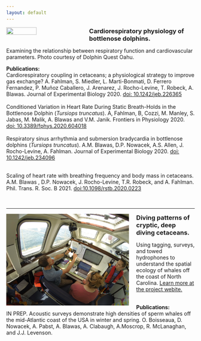 ```yaml
---
layout: default
---
```




<div>
            <img style="margin-right:20px; margin-bottom:10px;" width="40%" height="40%" src="./assets/img/DQO2018.JPG" align="left">
            <h3 style="Margin:10px; font:20px/1.25; text-align:left;">
                Cardiorespiratory physiology of bottlenose dolphins.</h3>
            <p>Examining the relationship between respiratory function and cardiovascular parameters. Photo courtesy of Dolphin Quest Oahu.</p>
            <p style="font:18px/1.25;"><b>Publications:</b><br>
                  Cardiorespiratory coupling in cetaceans; a physiological strategy to improve gas exchange? A. Fahlman, S. Miedler, L. Marti-Bonmati, D. Ferrero Fernandez, P.                     Muñoz Caballero, J. Arenarez, J. Rocho-Levine, T. Robeck, A. Blawas. Journal of Experimental Biology 2020. <a                          href="https://jeb.biologists.org/content/early/2020/07/16/jeb.226365">doi: 10.1242/jeb.226365</a><br><br>              
                  Conditioned Variation in Heart Rate During Static Breath-Holds in the Bottlenose Dolphin (<em>Tursiops truncatus</em>). A, Fahlman, B, Cozzi, M. Manley, S. Jabas, M. Malik, A. Blawas and V.M. Janik. Frontiers in Physiology 2020. <a href="https://www.frontiersin.org/articles/10.3389/fphys.2020.604018/full">doi: 10.3389/fphys.2020.604018</a><br><br>                    
                  Respiratory sinus arrhythmia and submersion bradycardia in bottlenose dolphins (<em>Tursiops truncatus</em>). A.M. Blawas, D.P. Nowacek, A.S. Allen, J. Rocho-Levine, A. Fahlman. Journal of Experimental Biology 2020. <a href="https://jeb.biologists.org/content/224/1/jeb234096">doi: 10.1242/jeb.234096</a><br><br>

Scaling of heart rate with breathing frequency and body mass in cetaceans. A.M. Blawas , D.P. Nowacek, J. Rocho-Levine, T.R. Robeck, and A. Fahlman. Phil. Trans. R. Soc. B 2021. <a href="https://royalsocietypublishing.org/doi/10.1098/rstb.2020.0223">doi:10.1098/rstb.2020.0223</a></p>
</div>
<BR clear="left">
            
***

<div>
            <img style="margin-right:20px; margin-bottom:10px;" width="65%" height="65%" src="./assets/img/MCR2019.JPG" align="left">
            <h3 style="Margin:10px; font:20px/1.25 text-align:left;">
               Diving patterns of cryptic, deep diving cetaceans.</h3> <p>Using tagging, surveys, and towed hydrophones to understand the spatial ecology of whales off the coast of North Carolina. <a href="https://sites.duke.edu/oceansmart/">Learn more at the project webite.</a><br><br>

<b>Publications:</b><br>
IN PREP. Acoustic surveys demonstrate high densities of sperm whales off the mid-Atlantic coast of the USA in winter and spring. O. Boisseaua, D. Nowacek, A. Pabst, A. Blawas, A. Clabaugh, A.Moscrop, R. McLanaghan, and J.J. Levenson. </p>
</div>







